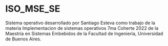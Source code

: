 # ISO_MSE_SE
Sistema operativo desarrollado por Santiago Esteva como trabajo de la materia Implementacion de sistemas operativos 7ma Coherte 2022 de la Maestría en Sistemas Embebidos de la Facultad de Ingeniería, Universidad de Buenos Aires.
